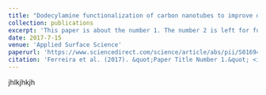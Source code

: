 ```yaml
---
title: "Dodecylamine functionalization of carbon nanotubes to improve dispersion, thermal and mechanical properties of polyethylene based nanocomposites"
collection: publications
excerpt: 'This paper is about the number 1. The number 2 is left for future work.'
date: 2017-7-15
venue: 'Applied Surface Science'
paperurl: 'https://www.sciencedirect.com/science/article/abs/pii/S0169433217307584' 
citation: 'Ferreira et al. (2017). &quot;Paper Title Number 1.&quot; <i>Journal 1</i>. 1(1).'
---
```



jhlkjhkjh
